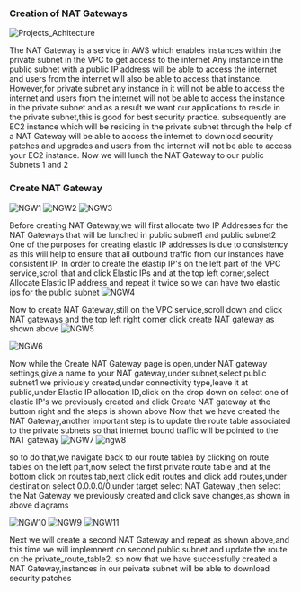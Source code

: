 ### Creation of NAT Gateways
![Projects_Achitecture](https://github.com/AdventureLouis/Host-a-wordpress-website-in-AWS/assets/161846069/91243397-a367-4ae8-accd-7df696ba4e4a)

The NAT Gateway is a service in AWS which  enables instances within the private subnet in the VPC to get access to the internet
Any instance in the public subnet with a public IP address will be able to access the internet and users from the internet will also be able to access that instance.
However,for private subnet any instance in it will not be able to access the internet and users from the internet will not be able to access the instance in the private subnet and as a result we want our applications to reside in the private subnet,this is good for best security practice.
subsequently are EC2 instance which will be residing in the private subnet through the help of a NAT Gateway will be able to access the internet to download security patches and upgrades and users from the internet will not be able to access your EC2 instance.
Now we will lunch the 
NAT Gateway to our public Subnets 1 and 2

### Create NAT Gateway
![NGW1](https://github.com/AdventureLouis/Host-a-wordpress-website-in-AWS/assets/161846069/cd4fb66c-e412-40f1-8cd7-d01bb0733303)
![NGW2](https://github.com/AdventureLouis/Host-a-wordpress-website-in-AWS/assets/161846069/f1c244e0-5133-4b7f-8e24-00b1d209a606)
![NGW3](https://github.com/AdventureLouis/Host-a-wordpress-website-in-AWS/assets/161846069/5902d75d-d577-4d2c-b01d-628dcddf36fb)

Before creating NAT Gateway,we will first allocate two IP Addresses for the NAT Gateways that will be lunched in public subnet1 and public subnet2
One of the purposes for creating elastic IP addresses is due to consistency as this will help to ensure that all outbound traffic from our instances have consistent IP.
In order to create the elastip IP's on the left part of the VPC service,scroll that and click Elastic IPs and at the top left corner,select Allocate Elastic IP address and repeat it twice so we can have two elastic ips for the public subnet
![NGW4](https://github.com/AdventureLouis/Host-a-wordpress-website-in-AWS/assets/161846069/2186e845-3e0b-4ec8-b019-9c82758dec52)

Now to create NAT Gateway,still on the VPC service,scroll down and click NAT gateways and the top left right corner click create NAT gateway
as shown above
![NGW5](https://github.com/AdventureLouis/Host-a-wordpress-website-in-AWS/assets/161846069/24ff6688-5f83-4862-8f98-a214fbc717cb)

![NGW6](https://github.com/AdventureLouis/Host-a-wordpress-website-in-AWS/assets/161846069/7610101d-d604-4e92-8c6e-ea9f7ee068b2)

Now while the Create NAT Gateway page is open,under NAT gateway settings,give a name to your NAT gateway,under subnet,select public subnet1 we priviously created,under connectivity type,leave it at public,under Elastic IP allocation ID,click on the drop down on select one of elastic IP's we previously created and click Create NAT gateway at the buttom right and the steps is shown above
Now that we have created the NAT Gateway,another important step is to update the route table associated to the private subnets so that internet bound traffic will be pointed to the NAT gateway
![NGW7](https://github.com/AdventureLouis/Host-a-wordpress-website-in-AWS/assets/161846069/b0f147ed-b179-4c8e-b04f-d331bd029d10)
![ngw8](https://github.com/AdventureLouis/Host-a-wordpress-website-in-AWS/assets/161846069/18976ed9-d665-4401-82fe-2b7b8b56e119)

so to do that,we navigate back to our route tablea by clicking on route tables on the left part,now select the first private route table and at the bottom click on routes tab,next click edit routes and click add routes,under destination select 0.0.0.0/0,under target select NAT Gateway ,then select the Nat Gateway we previously created and click save changes,as shown in above diagrams

![NGW10](https://github.com/AdventureLouis/Host-a-wordpress-website-in-AWS/assets/161846069/d8fd8ece-a9ef-4dea-92f5-fd6f2c8f7b58)
![NGW9](https://github.com/AdventureLouis/Host-a-wordpress-website-in-AWS/assets/161846069/630d7840-17e4-4d17-a7ec-89db1f5bb49a)
![NGW11](https://github.com/AdventureLouis/Host-a-wordpress-website-in-AWS/assets/161846069/5907beff-9418-40f4-a186-7ec2e4cb2e26)

Next we will create a second NAT Gateway and repeat as shown above,and this time we will implemnent on second public subnet and update the route on the private_route_table2.
so now that we have successfully created a NAT Gateway,instances in our peivate subnet will be able to download security patches
